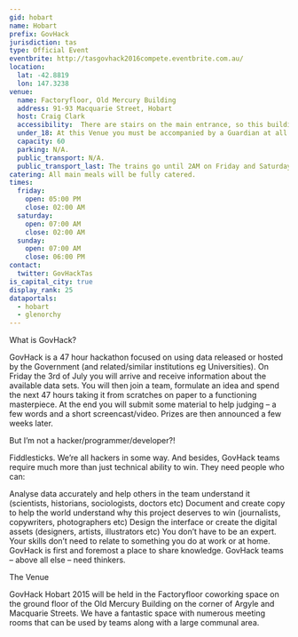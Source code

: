 ```yaml
---
gid: hobart
name: Hobart
prefix: GovHack
jurisdiction: tas
type: Official Event
eventbrite: http://tasgovhack2016compete.eventbrite.com.au/
location:
  lat: -42.8819
  lon: 147.3238
venue:
  name: Factoryfloor, Old Mercury Building
  address: 91-93 Macquarie Street, Hobart
  host: Craig Clark
  accessibility:  There are stairs on the main entrance, so this building is not really suitable for wheelchair access. However, if you'd like to discuss accessibility further and look at the venue ahead of the event, please contact the local event organisers.     
  under_18: At this Venue you must be accompanied by a Guardian at all times.
  capacity: 60
  parking: N/A.
  public_transport: N/A.
  public_transport_last: The trains go until 2AM on Friday and Saturday (Though you may be joined by some revelers from the City). Sunday, trains are a bit more unreliable.
catering: All main meals will be fully catered.
times:
  friday:
    open: 05:00 PM
    close: 02:00 AM
  saturday:
    open: 07:00 AM
    close: 02:00 AM
  sunday:
    open: 07:00 AM
    close: 06:00 PM
contact:
  twitter: GovHackTas
is_capital_city: true
display_rank: 25
dataportals:
  - hobart
  - glenorchy
---
```


 What is GovHack?

GovHack is a 47 hour hackathon focused on using data released or hosted by the Government (and related/similar institutions eg Universities). On Friday the 3rd of July you will arrive and receive information about the available data sets. You will then join a team, formulate an idea and spend the next 47 hours taking it from scratches on paper to a functioning masterpiece. At the end you will submit some material to help judging – a few words and a short screencast/video. Prizes are then announced a few weeks later.

But I’m not a hacker/programmer/developer?!

Fiddlesticks. We’re all hackers in some way. And besides, GovHack teams require much more than just technical ability to win. They need people who can:

Analyse data accurately and help others in the team understand it (scientists, historians, sociologists, doctors etc)
Document and create copy to help the world understand why this project deserves to win (journalists, copywriters, photographers etc)
Design the interface or create the digital assets (designers, artists, illustrators etc)
You don’t have to be an expert. Your skills don’t need to relate to something you do at work or at home. GovHack is first and foremost a place to share knowledge. GovHack teams – above all else – need thinkers.

The Venue

GovHack Hobart 2015 will be held in the Factoryfloor coworking space on the ground floor of the Old Mercury Building on the corner of Argyle and Macquarie Streets. We have a fantastic space with numerous meeting rooms that can be used by teams along with a large communal area.   